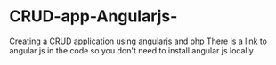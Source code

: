 # CRUD-app-Angularjs-

Creating a CRUD application using angularjs and php
There is a link to angular js in the code so you don't need to install angular js locally

